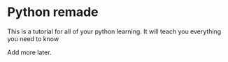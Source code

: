 # Python remade
This is a tutorial for all of your python learning. It will teach you everything you need to know

Add more later.
